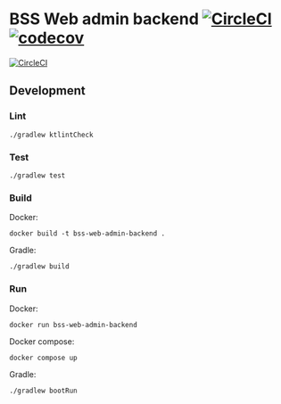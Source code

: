 # BSS Web admin backend [![CircleCI](https://dl.circleci.com/status-badge/img/gh/BSStudio/bss-web-admin-backend/tree/main.svg?style=svg)](https://dl.circleci.com/status-badge/redirect/gh/BSStudio/bss-web-admin-backend/tree/main) [![codecov](https://codecov.io/gh/BSStudio/bss-web-admin-backend/branch/main/graph/badge.svg?token=RJJ8JE7E5H)](https://codecov.io/gh/BSStudio/bss-web-admin-backend)
[![CircleCI](https://dl.circleci.com/insights-snapshot/gh/BSStudio/bss-web-admin-backend/main/all/badge.svg?window=90d)](https://app.circleci.com/insights/github/BSStudio/bss-web-admin-backend/workflows/all/overview?branch=main&reporting-window=last-90-days&insights-snapshot=true)
## Development
### Lint
```shell
./gradlew ktlintCheck
```
### Test
```shell
./gradlew test
```
### Build
Docker:
```shell
docker build -t bss-web-admin-backend .
```
Gradle:
```shell
./gradlew build
```
### Run
Docker:
```shell
docker run bss-web-admin-backend
```
Docker compose:
```shell
docker compose up
```
Gradle:
```shell
./gradlew bootRun
```
